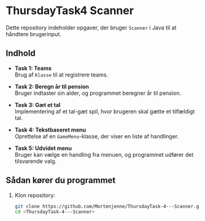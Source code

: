 # ThursdayTask4 Scanner

Dette repository indeholder opgaver, der bruger `Scanner` i Java til at håndtere brugerinput.

## Indhold

- **Task 1: Teams**  
  Brug af `Klasse` til at registrere teams.  

- **Task 2: Beregn år til pension**  
  Bruger indtaster sin alder, og programmet beregner år til pension.  

- **Task 3: Gæt et tal**  
  Implementering af et tal-gæt spil, hvor brugeren skal gætte et tilfældigt tal.  

- **Task 4: Tekstbaseret menu**  
  Oprettelse af en `GameMenu`-klasse, der viser en liste af handlinger.  

- **Task 5: Udvidet menu**  
  Bruger kan vælge en handling fra menuen, og programmet udfører det tilsvarende valg.  

## Sådan kører du programmet

1. Klon repository:  
   ```sh
   git clone https://github.com/Mortenjenne/ThursdayTask-4---Scanner.git
   cd <ThursdayTask-4---Scanner>



 
